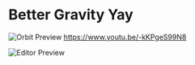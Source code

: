 # Better Gravity Yay

![Orbit Preview](https://live.staticflickr.com/65535/53894549401_28550184a9_h.jpg)
https://www.youtu.be/-kKPgeS99N8

![Editor Preview](https://live.staticflickr.com/65535/53894793588_99f644b2b3_h.jpg)

